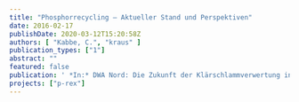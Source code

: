 ```yaml
---
title: "Phosphorrecycling – Aktueller Stand und Perspektiven"
date: 2016-02-17
publishDate: 2020-03-12T15:20:58Z
authors: [ "Kabbe, C.", "kraus" ]
publication_types: ["1"]
abstract: ""
featured: false
publication: ' *In:* DWA Nord: Die Zukunft der Klärschlammverwertung in Schleswig-Holstein. Rendsburg. 2016-02-17'
projects: ["p-rex"]
---
```


